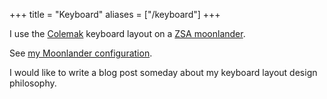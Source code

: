 +++
title = "Keyboard"
aliases = ["/keyboard"]
+++

I use the [Colemak](https://en.wikipedia.org/wiki/Colemak) keyboard layout on a [ZSA moonlander](https://www.zsa.io/moonlander).

<!--more-->

See [my Moonlander configuration](https://configure.zsa.io/moonlander/layouts/yGr0n/).

I would like to write a blog post someday about my keyboard layout design philosophy.
